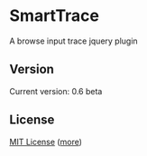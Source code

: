 SmartTrace
==========
A browse input trace jquery plugin

Version
-----
Current version: 0.6 beta

License
-------
[MIT License](https://github.com/techlab/SmartTrace/blob/master/LICENSE)
([more](http://en.wikipedia.org/wiki/MIT_License))
